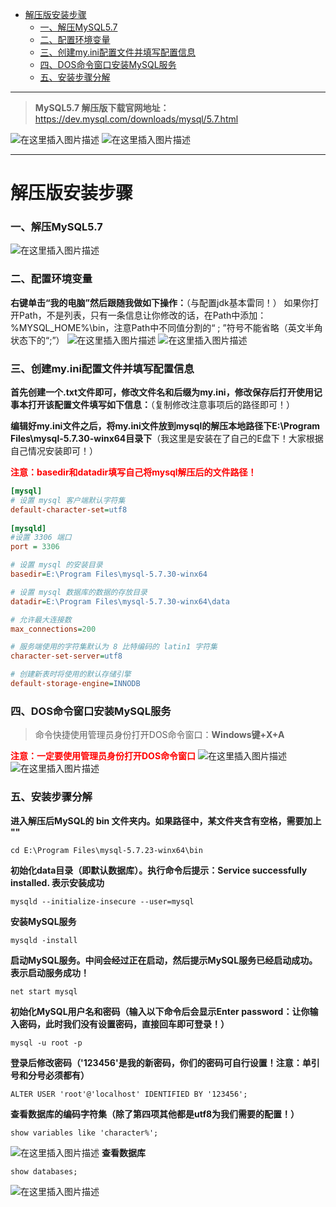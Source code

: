 ﻿* [解压版安装步骤](#%E8%A7%A3%E5%8E%8B%E7%89%88%E5%AE%89%E8%A3%85%E6%AD%A5%E9%AA%A4)
    * [一、解压MySQL5\.7](#%E4%B8%80%E8%A7%A3%E5%8E%8Bmysql57)
    * [二、配置环境变量](#%E4%BA%8C%E9%85%8D%E7%BD%AE%E7%8E%AF%E5%A2%83%E5%8F%98%E9%87%8F)
    * [三、创建my\.ini配置文件并填写配置信息](#%E4%B8%89%E5%88%9B%E5%BB%BAmyini%E9%85%8D%E7%BD%AE%E6%96%87%E4%BB%B6%E5%B9%B6%E5%A1%AB%E5%86%99%E9%85%8D%E7%BD%AE%E4%BF%A1%E6%81%AF)
    * [四、DOS命令窗口安装MySQL服务](#%E5%9B%9Bdos%E5%91%BD%E4%BB%A4%E7%AA%97%E5%8F%A3%E5%AE%89%E8%A3%85mysql%E6%9C%8D%E5%8A%A1)
    * [五、安装步骤分解](#%E4%BA%94%E5%AE%89%E8%A3%85%E6%AD%A5%E9%AA%A4%E5%88%86%E8%A7%A3)

------



> **MySQL5.7 解压版下载官网地址：** https://dev.mysql.com/downloads/mysql/5.7.html

![在这里插入图片描述](https://gitee.com/Ziphtracks/Figurebed/raw/master/img/20200531103903.png)
![在这里插入图片描述](https://gitee.com/Ziphtracks/Figurebed/raw/master/img/20200531103904.png)

***
# 解压版安装步骤
### 一、解压MySQL5.7
![在这里插入图片描述](https://gitee.com/Ziphtracks/Figurebed/raw/master/img/20200531103905.png)
### 二、配置环境变量
**右键单击“我的电脑”然后跟随我做如下操作：**（与配置jdk基本雷同！）
如果你打开Path，不是列表，只有一条信息让你修改的话，在Path中添加：%MYSQL_HOME%\bin，注意Path中不同值分割的“ ; ”符号不能省略（英文半角状态下的“;”）
![在这里插入图片描述](https://gitee.com/Ziphtracks/Figurebed/raw/master/img/20200531103906.png)
![在这里插入图片描述](https://gitee.com/Ziphtracks/Figurebed/raw/master/img/20200531103907.png)

### 三、创建my.ini配置文件并填写配置信息
**首先创建一个.txt文件即可，修改文件名和后缀为my.ini，修改保存后打开使用记事本打开该配置文件填写如下信息：**（复制修改注意事项后的路径即可！）

**编辑好my.ini文件之后，将my.ini文件放到mysql的解压本地路径下E:\Program Files\mysql-5.7.30-winx64目录下**（我这里是安装在了自己的E盘下！大家根据自己情况安装即可！）

<font color="red">**注意：basedir和datadir填写自己将mysql解压后的文件路径！**</font>

```ini
[mysql]  
# 设置 mysql 客户端默认字符集  
default-character-set=utf8 
 
[mysqld]  
#设置 3306 端口  
port = 3306  

# 设置 mysql 的安装目录  
basedir=E:\Program Files\mysql-5.7.30-winx64

# 设置 mysql 数据库的数据的存放目录
datadir=E:\Program Files\mysql-5.7.30-winx64\data 

# 允许最大连接数  
max_connections=200  

# 服务端使用的字符集默认为 8 比特编码的 latin1 字符集  
character-set-server=utf8  

# 创建新表时将使用的默认存储引擎  
default-storage-engine=INNODB
```

### 四、DOS命令窗口安装MySQL服务
> 命令快捷使用管理员身份打开DOS命令窗口：**Windows键+X+A**

<font color="red">**注意：一定要使用管理员身份打开DOS命令窗口**</font>
![在这里插入图片描述](https://gitee.com/Ziphtracks/Figurebed/raw/master/img/20200531103908.png)
![在这里插入图片描述](https://gitee.com/Ziphtracks/Figurebed/raw/master/img/20200531103909.png)

### 五、安装步骤分解


 **进入解压后MySQL的 bin 文件夹内。如果路径中，某文件夹含有空格，需要加上 ""** 

	cd E:\Program Files\mysql-5.7.23-winx64\bin

**初始化data目录（即默认数据库）。执行命令后提示：Service successfully installed. 表示安装成功**

	mysqld --initialize-insecure --user=mysql

**安装MySQL服务**

	mysqld -install

**启动MySQL服务。中间会经过正在启动，然后提示MySQL服务已经启动成功。表示启动服务成功！**

	net start mysql

**初始化MySQL用户名和密码（输入以下命令后会显示Enter password：让你输入密码，此时我们没有设置密码，直接回车即可登录！）**

	mysql -u root -p

**登录后修改密码（'123456'是我的新密码，你们的密码可自行设置！注意：单引号和分号必须都有）**

	ALTER USER 'root'@'localhost' IDENTIFIED BY '123456';

**查看数据库的编码字符集（除了第四项其他都是utf8为我们需要的配置！）**

	show variables like 'character%';

![在这里插入图片描述](https://gitee.com/Ziphtracks/Figurebed/raw/master/img/20200531103910.png)
**查看数据库**

	show databases;

![在这里插入图片描述](https://gitee.com/Ziphtracks/Figurebed/raw/master/img/20200531103911.png)

